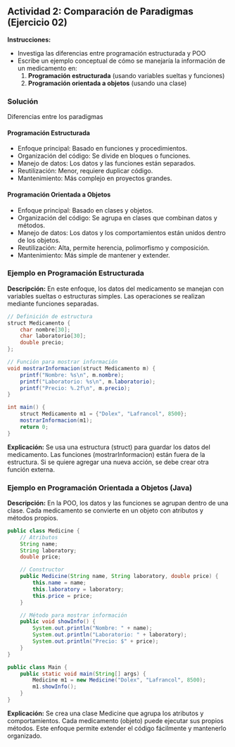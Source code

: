 ## Actividad 2: Comparación de Paradigmas (Ejercicio 02)

**Instrucciones:**
- Investiga las diferencias entre programación estructurada y POO
- Escribe un ejemplo conceptual de cómo se manejaría la información de un medicamento en:
  1. **Programación estructurada** (usando variables sueltas y funciones)
  2. **Programación orientada a objetos** (usando una clase)

### Solución
Diferencias entre los paradigmas
	                    
#### Programación Estructurada
- Enfoque principal: Basado en funciones y procedimientos.
- Organización del código: Se divide en bloques o funciones.
- Manejo de datos: Los datos y las funciones están separados.
- Reutilización: Menor, requiere duplicar código.
- Mantenimiento: Más complejo en proyectos grandes.

#### Programación Orientada a Objetos

- Enfoque principal: Basado en clases y objetos.
- Organización del código: Se agrupa en clases que combinan datos y métodos.
- Manejo de datos: Los datos y los comportamientos están unidos dentro de los objetos.
- Reutilización: Alta, permite herencia, polimorfismo y composición.
- Mantenimiento: Más simple de mantener y extender.


### Ejemplo en Programación Estructurada

**Descripción:**
En este enfoque, los datos del medicamento se manejan con variables sueltas o estructuras simples.
Las operaciones se realizan mediante funciones separadas.
```java
// Definición de estructura
struct Medicamento {
    char nombre[30];
    char laboratorio[30];
    double precio;
};

// Función para mostrar información
void mostrarInformacion(struct Medicamento m) {
    printf("Nombre: %s\n", m.nombre);
    printf("Laboratorio: %s\n", m.laboratorio);
    printf("Precio: %.2f\n", m.precio);
}

int main() {
    struct Medicamento m1 = {"Dolex", "Lafrancol", 8500};
    mostrarInformacion(m1);
    return 0;
}
```

**Explicación:**
Se usa una estructura (struct) para guardar los datos del medicamento.
Las funciones (mostrarInformacion) están fuera de la estructura.
Si se quiere agregar una nueva acción, se debe crear otra función externa.

### Ejemplo en Programación Orientada a Objetos (Java)

**Descripción:**
En la POO, los datos y las funciones se agrupan dentro de una clase.
Cada medicamento se convierte en un objeto con atributos y métodos propios.
```java
public class Medicine {
    // Atributos
    String name;
    String laboratory;
    double price;

    // Constructor
    public Medicine(String name, String laboratory, double price) {
        this.name = name;
        this.laboratory = laboratory;
        this.price = price;
    }

    // Método para mostrar información
    public void showInfo() {
        System.out.println("Nombre: " + name);
        System.out.println("Laboratorio: " + laboratory);
        System.out.println("Precio: $" + price);
    }
}

public class Main {
    public static void main(String[] args) {
        Medicine m1 = new Medicine("Dolex", "Lafrancol", 8500);
        m1.showInfo();
    }
}
```


**Explicación:**
Se crea una clase Medicine que agrupa los atributos y comportamientos.
Cada medicamento (objeto) puede ejecutar sus propios métodos.
Este enfoque permite extender el código fácilmente y mantenerlo organizado.
